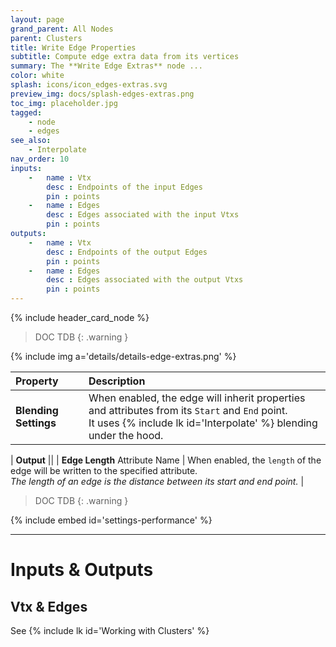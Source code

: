 ```yaml
---
layout: page
grand_parent: All Nodes
parent: Clusters
title: Write Edge Properties
subtitle: Compute edge extra data from its vertices
summary: The **Write Edge Extras** node ...
color: white
splash: icons/icon_edges-extras.svg
preview_img: docs/splash-edges-extras.png
toc_img: placeholder.jpg
tagged: 
    - node
    - edges
see_also: 
    - Interpolate
nav_order: 10
inputs:
    -   name : Vtx
        desc : Endpoints of the input Edges
        pin : points
    -   name : Edges
        desc : Edges associated with the input Vtxs
        pin : points
outputs:
    -   name : Vtx
        desc : Endpoints of the output Edges
        pin : points
    -   name : Edges
        desc : Edges associated with the output Vtxs
        pin : points
---
```


{% include header_card_node %}

> DOC TDB
{: .warning }

{% include img a='details/details-edge-extras.png' %} 

| Property       | Description          |
|:-------------|:------------------|
|**Blending Settings**| When enabled, the edge will inherit properties and attributes from its `Start` and `End` point.<br>It uses {% include lk id='Interpolate' %} blending under the hood. |

| **Output**           ||
| **Edge Length** Attribute Name           | When enabled, the `length` of the edge will be written to the specified attribute.<br>*The length of an edge is the distance between its start and end point.* |

> DOC TDB
{: .warning }

{% include embed id='settings-performance' %}

---
# Inputs & Outputs
## Vtx & Edges
See {% include lk id='Working with Clusters' %}